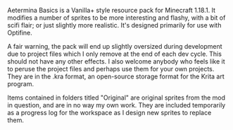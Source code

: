 Aetermina Basics is a Vanilla+ style resource pack for Minecraft 1.18.1. It modifies a number of sprites to be more interesting and flashy, with a bit of scifi flair; or just slightly more realistic.
It's designed primarily for use with Optifine.

A fair warning, the pack will end up slightly oversized during development due to project files which I only remove at the end of each dev cycle. This should not have any other effects. I also welcome anybody who feels like it to peruse the project files and perhaps use them for your own projects. They are in the .kra format, an open-source storage format for the Krita art program.

Items contained in folders titled "Original" are original sprites from the mod in question, and are in no way my own work. They are included temporarily as a progress log for the workspace as I design new sprites to replace them.
